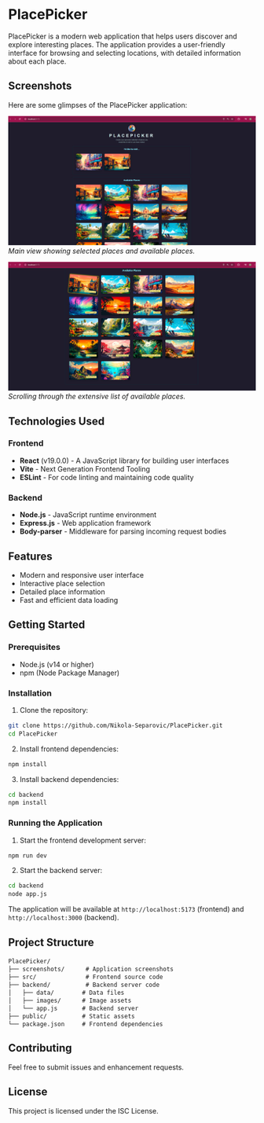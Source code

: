# PlacePicker

PlacePicker is a modern web application that helps users discover and explore interesting places. The application provides a user-friendly interface for browsing and selecting locations, with detailed information about each place.

## Screenshots

Here are some glimpses of the PlacePicker application:

![Screenshot 1](./screenshots/screenshot1.png)
*Main view showing selected places and available places.*

![Screenshot 2](./screenshots/screenshot2.png)
*Scrolling through the extensive list of available places.*


## Technologies Used

### Frontend
- **React** (v19.0.0) - A JavaScript library for building user interfaces
- **Vite** - Next Generation Frontend Tooling
- **ESLint** - For code linting and maintaining code quality

### Backend
- **Node.js** - JavaScript runtime environment
- **Express.js** - Web application framework
- **Body-parser** - Middleware for parsing incoming request bodies

## Features
- Modern and responsive user interface
- Interactive place selection
- Detailed place information
- Fast and efficient data loading

## Getting Started

### Prerequisites
- Node.js (v14 or higher)
- npm (Node Package Manager)

### Installation

1. Clone the repository:
```bash
git clone https://github.com/Nikola-Separovic/PlacePicker.git
cd PlacePicker
```

2. Install frontend dependencies:
```bash
npm install
```

3. Install backend dependencies:
```bash
cd backend
npm install
```

### Running the Application

1. Start the frontend development server:
```bash
npm run dev
```

2. Start the backend server:
```bash
cd backend
node app.js
```

The application will be available at `http://localhost:5173` (frontend) and `http://localhost:3000` (backend).

## Project Structure
```
PlacePicker/
├── screenshots/      # Application screenshots
├── src/              # Frontend source code
├── backend/          # Backend server code
│   ├── data/        # Data files
│   ├── images/      # Image assets
│   └── app.js       # Backend server
├── public/          # Static assets
└── package.json     # Frontend dependencies
```

## Contributing
Feel free to submit issues and enhancement requests.

## License
This project is licensed under the ISC License. 
